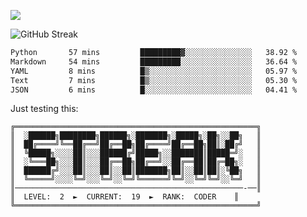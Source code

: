 ![](http://github-profile-summary-cards.vercel.app/api/cards/profile-details?username=sivori&theme=nightowl)

<!-- <a href="https://git.io/streak-stats"><img src="https://streak-stats.demolab.com?user=sivori&theme=nightowl&card_width=700&card_height=200" alt="GitHub Streak" /></a> -->

<img src="https://streak-stats.demolab.com?user=sivori" alt="GitHub Streak" /></a>

<!--START_SECTION:waka-->

```txt
Python       57 mins         █████████▓░░░░░░░░░░░░░░░   38.92 %
Markdown     54 mins         █████████░░░░░░░░░░░░░░░░   36.64 %
YAML         8 mins          █▒░░░░░░░░░░░░░░░░░░░░░░░   05.97 %
Text         7 mins          █▒░░░░░░░░░░░░░░░░░░░░░░░   05.30 %
JSON         6 mins          █░░░░░░░░░░░░░░░░░░░░░░░░   04.41 %
```

<!--END_SECTION:waka-->

Just testing this:

<!--START_SECTION:streak-->


```
╔══════════════════════════════════════════════════════╗
║  ░██████╗████████╗██████╗░███████╗░█████╗░██╗░░██╗   ║
║  ██╔════╝╚══██╔══╝██╔══██╗██╔════╝██╔══██╗██║░██╔╝   ║
║  ╚█████╗░░░░██║░░░██████╔╝█████╗░░███████║█████═╝░   ║
║  ░╚═══██╗░░░██║░░░██╔══██╗██╔══╝░░██╔══██║██╔═██╗░   ║
║  ██████╔╝░░░██║░░░██║░░██║███████╗██║░░██║██║░╚██╗   ║
║  ╚═════╝░░░░╚═╝░░░╚═╝░░╚═╝╚══════╝╚═╝░░╚═╝╚═╝░░╚═╝   ║
║───────────────────────────────────────────────────-──║
║  LEVEL:  2  ►  CURRENT:  19  ►  RANK:  CODER    ║
╚══════════════════════════════════════════════════════╝
```

<!--END_SECTION:streak-->
